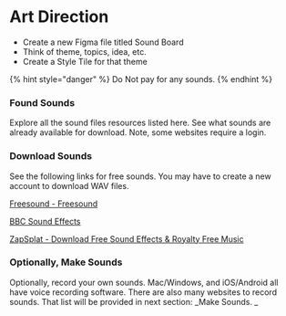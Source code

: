 # Art Direction

* Create a new Figma file titled Sound Board
* Think of theme, topics, idea, etc.&#x20;
* Create a Style Tile for that theme

{% hint style="danger" %}
Do Not pay for any sounds.
{% endhint %}

### Found Sounds

Explore all the sound files resources listed here. See what sounds are already available for download. Note, some websites require a login.

### Download Sounds

See the following links for free sounds. You may have to create a new account to download WAV files.

[Freesound - Freesound](https://freesound.org/)

[BBC Sound Effects](https://sound-effects.bbcrewind.co.uk/)

[ZapSplat - Download Free Sound Effects & Royalty Free Music](https://www.zapsplat.com/)

### Optionally, Make Sounds

Optionally, record your own sounds. Mac/Windows, and iOS/Android all have voice recording software. There are also many websites to record sounds. That list will be provided in next section: \_Make Sounds. \_
